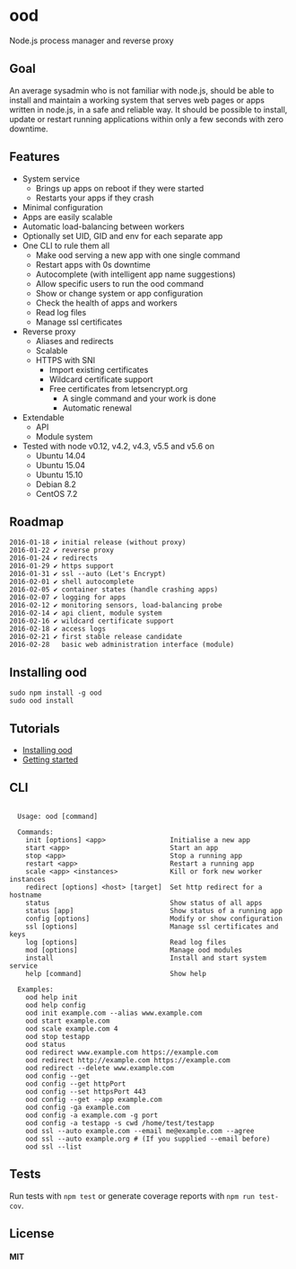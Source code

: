 # ood
Node.js process manager and reverse proxy


## Goal
An average sysadmin who is not familiar with node.js, should be able to install and maintain a working system that serves web pages or apps written in node.js, in a safe and reliable way. It should be possible to install, update or restart running applications within only a few seconds with zero downtime.


## Features
* System service
  * Brings up apps on reboot if they were started
  * Restarts your apps if they crash
* Minimal configuration
* Apps are easily scalable
* Automatic load-balancing between workers
* Optionally set UID, GID and env for each separate app
* One CLI to rule them all
  * Make ood serving a new app with one single command
  * Restart apps with 0s downtime
  * Autocomplete (with intelligent app name suggestions)
  * Allow specific users to run the ood command
  * Show or change system or app configuration
  * Check the health of apps and workers
  * Read log files
  * Manage ssl certificates
* Reverse proxy
  * Aliases and redirects
  * Scalable
  * HTTPS with SNI
    * Import existing certificates
    * Wildcard certificate support
    * Free certificates from letsencrypt.org
      * A single command and your work is done
      * Automatic renewal
* Extendable
  * API
  * Module system
* Tested with node v0.12, v4.2, v4.3, v5.5 and v5.6 on
  * Ubuntu 14.04
  * Ubuntu 15.04
  * Ubuntu 15.10
  * Debian 8.2
  * CentOS 7.2


## Roadmap
```
2016-01-18 ✔ initial release (without proxy)
2016-01-22 ✔ reverse proxy
2016-01-24 ✔ redirects
2016-01-29 ✔ https support
2016-01-31 ✔ ssl --auto (Let's Encrypt)
2016-02-01 ✔ shell autocomplete
2016-02-05 ✔ container states (handle crashing apps)
2016-02-07 ✔ logging for apps
2016-02-12 ✔ monitoring sensors, load-balancing probe
2016-02-14 ✔ api client, module system
2016-02-16 ✔ wildcard certificate support
2016-02-18 ✔ access logs
2016-02-21 ✔ first stable release candidate
2016-02-28   basic web administration interface (module)
```


## Installing ood
```
sudo npm install -g ood
sudo ood install
```


## Tutorials
* [Installing ood](https://github.com/anatolsommer/ood/blob/master/tutorial/Installing%20ood.md)
* [Getting started](https://github.com/anatolsommer/ood/blob/master/tutorial/Getting%20started.md)


## CLI
```

  Usage: ood [command]

  Commands:
    init [options] <app>                Initialise a new app
    start <app>                         Start an app
    stop <app>                          Stop a running app
    restart <app>                       Restart a running app
    scale <app> <instances>             Kill or fork new worker instances
    redirect [options] <host> [target]  Set http redirect for a hostname
    status                              Show status of all apps
    status [app]                        Show status of a running app
    config [options]                    Modify or show configuration
    ssl [options]                       Manage ssl certificates and keys
    log [options]                       Read log files
    mod [options]                       Manage ood modules
    install                             Install and start system service
    help [command]                      Show help
  
  Examples:
    ood help init
    ood help config
    ood init example.com --alias www.example.com
    ood start example.com
    ood scale example.com 4
    ood stop testapp
    ood status
    ood redirect www.example.com https://example.com
    ood redirect http://example.com https://example.com
    ood redirect --delete www.example.com
    ood config --get
    ood config --get httpPort
    ood config --set httpsPort 443
    ood config --get --app example.com
    ood config -ga example.com
    ood config -a example.com -g port
    ood config -a testapp -s cwd /home/test/testapp
    ood ssl --auto example.com --email me@example.com --agree
    ood ssl --auto example.org # (If you supplied --email before)
    ood ssl --list

```


## Tests
Run tests with `npm test` or generate coverage reports with `npm run test-cov`.


## License
#### MIT
